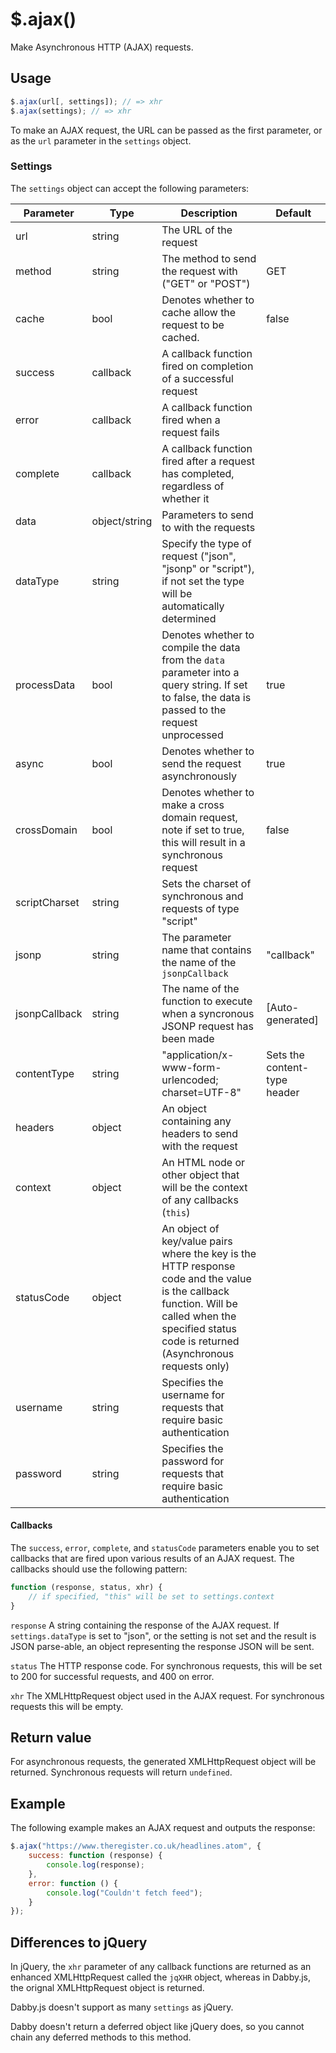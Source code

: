 # $.ajax()

Make Asynchronous HTTP (AJAX) requests.

## Usage

```javascript
$.ajax(url[, settings]); // => xhr
$.ajax(settings); // => xhr
```

To make an AJAX request, the URL can be passed as the first parameter, or as the `url` parameter in the `settings` object.

### Settings

The `settings` object can accept the following parameters:

| Parameter	| Type		| Description 											| Default 	|
|-----------|-----------|-------------------------------------------------------|-----------|
| url		| string	| The URL of the request 								|			|
| method	| string	| The method to send the request with ("GET" or "POST")	| GET 		|
| cache		| bool		| Denotes whether to cache allow the request to be cached. | false	|
| success	| callback	| A callback function fired on completion of a successful request |	|
| error		| callback	| A callback function fired when a request fails		|			|
| complete	| callback	| A callback function fired after a request has completed, regardless of whether it ||
| data		|object/string | Parameters to send to with the requests			|			|
| dataType	| string	| Specify the type of request ("json", "jsonp" or "script"), if not set the type will be automatically determined ||
| processData | bool	| Denotes whether to compile the data from the `data` parameter into a query string. If set to false, the data is passed to the request unprocessed | true		|
| async		| bool		| Denotes whether to send the request asynchronously	| true		|
| crossDomain | bool	| Denotes whether to make a cross domain request, note if set to true, this will result in a synchronous request | false		|
| scriptCharset	| string | Sets the charset of synchronous and requests of type "script" |	|
| jsonp		| string	| The parameter name that contains the name of the `jsonpCallback` | "callback"|
| jsonpCallback| string	| The name of the function to execute when a syncronous JSONP request has been made | [Auto-generated] |
| contentType | string	| "application/x-www-form-urlencoded; charset=UTF-8" | Sets the content-type header |
| headers	| object	| An object containing any headers to send with the request | 		|
| context	| object	| An HTML node or other object that will be the context of any callbacks (`this`) ||
| statusCode | object	| An object of key/value pairs where the key is the HTTP response code and the value is the callback function. Will be called when the specified status code is returned (Asynchronous requests only) ||
| username	| string	| Specifies the username for requests that require basic authentication ||
| password	| string	| Specifies the password for requests that require basic authentication |	|

#### Callbacks

The `success`, `error`, `complete`, and `statusCode` parameters enable you to set callbacks that are fired upon various results of an AJAX request. The callbacks should use the following pattern:

```javascript
function (response, status, xhr) {
	// if specified, "this" will be set to settings.context
}
```
`response` A string containing the response of the AJAX request. If `settings.dataType` is set to "json", or the setting is not set and the result is JSON parse-able, an object representing the response JSON will be sent.

`status` The HTTP response code. For synchronous requests, this will be set to 200 for successful requests, and 400 on error.

`xhr` The XMLHttpRequest object used in the AJAX request. For synchronous requests this will be empty.

## Return value

For asynchronous requests, the generated XMLHttpRequest object will be returned. Synchronous requests will return `undefined`.

## Example

The following example makes an AJAX request and outputs the response:

```javascript
$.ajax("https://www.theregister.co.uk/headlines.atom", {
	success: function (response) {
		console.log(response);
	},
	error: function () {
		console.log("Couldn't fetch feed");
	}
});
```
## Differences to jQuery

In jQuery, the `xhr` parameter of any callback functions are returned as an enhanced XMLHttpRequest called the `jqXHR` object, whereas in Dabby.js, the orignal XMLHttpRequest object is returned.

Dabby.js doesn't support as many `settings` as jQuery.

Dabby doesn't return a deferred object like jQuery does, so you cannot chain any deferred methods to this method.
